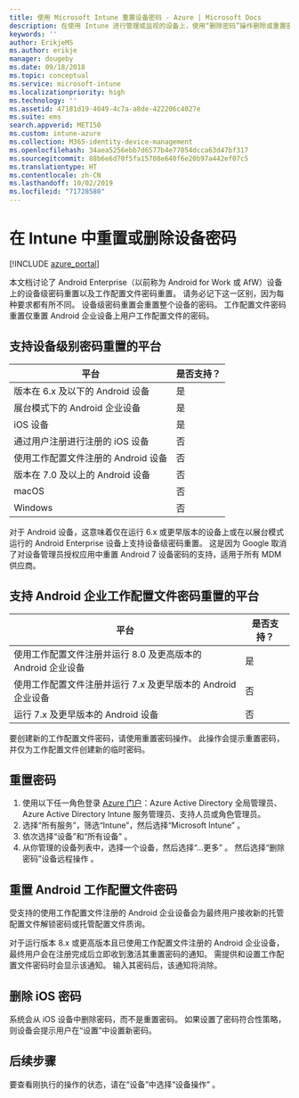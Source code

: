 ```yaml
---
title: 使用 Microsoft Intune 重置设备密码 - Azure | Microsoft Docs
description: 在使用 Intune 进行管理或监视的设备上，使用“删除密码”操作删除或重置密码。
keywords: ''
author: ErikjeMS
ms.author: erikje
manager: dougeby
ms.date: 09/18/2018
ms.topic: conceptual
ms.service: microsoft-intune
ms.localizationpriority: high
ms.technology: ''
ms.assetid: 47181d19-4049-4c7a-a8de-422206c4027e
ms.suite: ems
search.appverid: MET150
ms.custom: intune-azure
ms.collection: M365-identity-device-management
ms.openlocfilehash: 34aea5256ebb7d6577b4e77054dcca63d47bf317
ms.sourcegitcommit: 88b6e6d70f5fa15708e640f6e20b97a442ef07c5
ms.translationtype: HT
ms.contentlocale: zh-CN
ms.lasthandoff: 10/02/2019
ms.locfileid: "71728580"
---
```

# <a name="reset-or-remove-a-device-passcode-in-intune"></a>在 Intune 中重置或删除设备密码

[!INCLUDE [azure_portal](../includes/azure_portal.md)]

本文档讨论了 Android Enterprise（以前称为 Android for Work 或 AfW）设备上的设备级密码重置以及工作配置文件密码重置。 请务必记下这一区别，因为每种要求都有所不同。 设备级密码重置会重置整个设备的密码。 工作配置文件密码重置仅重置 Android 企业设备上用户工作配置文件的密码。

## <a name="supported-platforms-for-device-level-passcode-reset"></a>支持设备级别密码重置的平台

| 平台 | 是否支持？ |
| ---- | ---- |
| 版本在 6.x 及以下的 Android 设备 | 是 |
| 展台模式下的 Android 企业设备 | 是 |
| iOS 设备 | 是 |
| 通过用户注册进行注册的 iOS 设备 | 否 |
| 使用工作配置文件注册的 Android 设备 | 否 |
| 版本在 7.0 及以上的 Android 设备 | 否 |
| macOS | 否 |
| Windows | 否 |

对于 Android 设备，这意味着仅在运行 6.x 或更早版本的设备上或在以展台模式运行的 Android Enterprise 设备上支持设备级密码重置。 这是因为 Google 取消了对设备管理员授权应用中重置 Android 7 设备密码的支持，适用于所有 MDM 供应商。

## <a name="supported-platforms-for-android-enterprise-work-profile-passcode-reset"></a>支持 Android 企业工作配置文件密码重置的平台

| 平台 | 是否支持？ |
| ---- | ---- |
| 使用工作配置文件注册并运行 8.0 及更高版本的 Android 企业设备 | 是 |
| 使用工作配置文件注册并运行 7.x 及更早版本的 Android 企业设备 | 否 |
| 运行 7.x 及更早版本的 Android 设备 | 否 |

要创建新的工作配置文件密码，请使用重置密码操作。 此操作会提示重置密码，并仅为工作配置文件创建新的临时密码。 

## <a name="reset-a-passcode"></a>重置密码


1. 使用以下任一角色登录 [Azure 门户](https://portal.azure.com)：Azure Active Directory 全局管理员、Azure Active Directory Intune 服务管理员、支持人员或角色管理员。
2. 选择“所有服务”，筛选“Intune”，然后选择“Microsoft Intune”    。
3. 依次选择“设备”和“所有设备”   。
4. 从你管理的设备列表中，选择一个设备，然后选择“...更多”  。 然后选择“删除密码”设备远程操作  。

## <a name="reset-android-work-profile-passcodes"></a>重置 Android 工作配置文件密码

受支持的使用工作配置文件注册的 Android 企业设备会为最终用户接收新的托管配置文件解锁密码或托管配置文件质询。

对于运行版本 8.x 或更高版本且已使用工作配置文件注册的 Android 企业设备，最终用户会在注册完成后立即收到激活其重置密码的通知。 需提供和设置工作配置文件密码时会显示该通知。 输入其密码后，该通知将消除。


## <a name="remove-ios-passcodes"></a>删除 iOS 密码

系统会从 iOS 设备中删除密码，而不是重置密码。 如果设置了密码符合性策略，则设备会提示用户在“设置”中设置新密码。

## <a name="next-steps"></a>后续步骤

要查看刚执行的操作的状态，请在“设备”中选择“设备操作”   。
